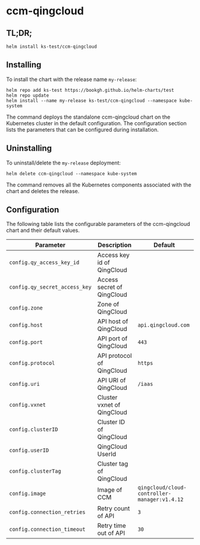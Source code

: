 # ccm-qingcloud

## TL;DR;

```console
helm install ks-test/ccm-qingcloud
```

## Installing

To install the chart with the release name `my-release`:

```console
helm repo add ks-test https://bookgh.github.io/helm-charts/test
helm repo update
helm install --name my-release ks-test/ccm-qingcloud --namespace kube-system
```

The command deploys the standalone ccm-qingcloud chart on the Kubernetes cluster in the default configuration. The configuration section lists the parameters that can be configured during installation.

## Uninstalling

To uninstall/delete the `my-release` deployment:

```console
helm delete ccm-qingcloud --namespace kube-system
```

The command removes all the Kubernetes components associated with the chart and deletes the release.

## Configuration

The following table lists the configurable parameters of the ccm-qingcloud chart and their default values.

Parameter | Description | Default
--- | --- | ---
`config.qy_access_key_id` | Access key id of QingCloud |
`config.qy_secret_access_key` | Access secret of QingCloud |
`config.zone` | Zone of QingCloud |
`config.host` | API host of QingCloud | `api.qingcloud.com`
`config.port` | API port of QingCloud | `443`
`config.protocol` | API protocol of QingCloud  | `https`
`config.uri` | API URI of QingCloud | `/iaas`
`config.vxnet` | Cluster vxnet of QingCloud |
`config.clusterID` | Cluster ID of QingCloud |
`config.userID` | QingCloud UserId |
`config.clusterTag` | Cluster tag of QingCloud |
`config.image` | Image of CCM | `qingcloud/cloud-controller-manager:v1.4.12`
`config.connection_retries` | Retry count of API | `3`
`config.connection_timeout` | Retry time out of API | `30`
